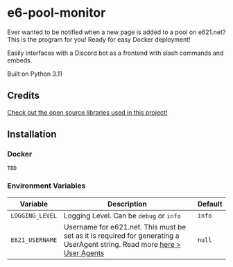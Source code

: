 # e6-pool-monitor
Ever wanted to be notified when a new page is added to a pool on e621.net? This is the program for you! Ready for easy Docker deployment!

Easily interfaces with a Discord bot as a frontend with slash commands and embeds.

Built on Python 3.11

## Credits
[Check out the open source libraries used in this project!](/CREDITS.md)


## Installation
### Docker
`TBD`

### Environment Variables
| Variable | Description | Default |
| --- | --- | --- |
| `LOGGING_LEVEL` | Logging Level. Can be `debug` or `info` | `info` |
| `E621_USERNAME` | Username for e621.net. This must be set as it is required for generating a UserAgent string. Read more [here > User Agents](https://e621.net/help/api)| `null` |
